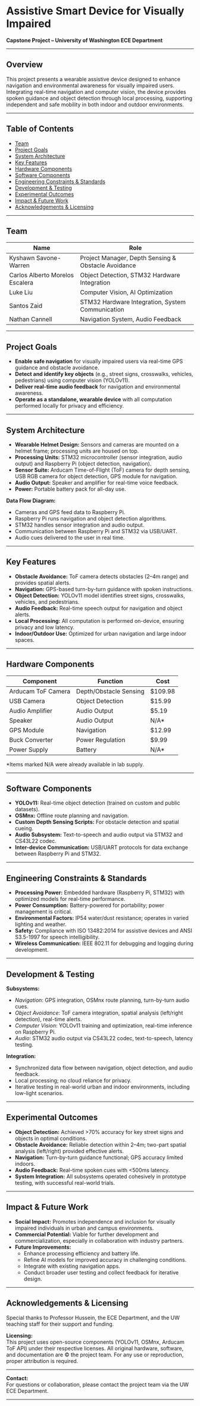 # Assistive Smart Device for Visually Impaired  
**Capstone Project – University of Washington ECE Department**

---

## Overview

This project presents a wearable assistive device designed to enhance navigation and environmental awareness for visually impaired users. Integrating real-time navigation and computer vision, the device provides spoken guidance and object detection through local processing, supporting independent and safe mobility in both indoor and outdoor environments.

---

## Table of Contents

- [Team](#team)
- [Project Goals](#project-goals)
- [System Architecture](#system-architecture)
- [Key Features](#key-features)
- [Hardware Components](#hardware-components)
- [Software Components](#software-components)
- [Engineering Constraints & Standards](#engineering-constraints--standards)
- [Development & Testing](#development--testing)
- [Experimental Outcomes](#experimental-outcomes)
- [Impact & Future Work](#impact--future-work)
- [Acknowledgements & Licensing](#acknowledgements--licensing)

---

## Team

| Name                        | Role                                         |
|-----------------------------|----------------------------------------------|
| Kyshawn Savone-Warren       | Project Manager, Depth Sensing & Obstacle Avoidance |
| Carlos Alberto Morelos Escalera | Object Detection, STM32 Hardware Integration |
| Luke Liu                    | Computer Vision, AI Optimization             |
| Santos Zaid                 | STM32 Hardware Integration, System Communication |
| Nathan Cannell              | Navigation System, Audio Feedback            |

---

## Project Goals

- **Enable safe navigation** for visually impaired users via real-time GPS guidance and obstacle avoidance.
- **Detect and identify key objects** (e.g., street signs, crosswalks, vehicles, pedestrians) using computer vision (YOLOv11).
- **Deliver real-time audio feedback** for navigation and environmental awareness.
- **Operate as a standalone, wearable device** with all computation performed locally for privacy and efficiency.

---

## System Architecture

- **Wearable Helmet Design:** Sensors and cameras are mounted on a helmet frame; processing units are housed on top.
- **Processing Units:** STM32 microcontroller (sensor integration, audio output) and Raspberry Pi (object detection, navigation).
- **Sensor Suite:** Arducam Time-of-Flight (ToF) camera for depth sensing, USB RGB camera for object detection, GPS module for navigation.
- **Audio Output:** Speaker and amplifier for real-time voice feedback.
- **Power:** Portable battery pack for all-day use.

**Data Flow Diagram:**

- Cameras and GPS feed data to Raspberry Pi.
- Raspberry Pi runs navigation and object detection algorithms.
- STM32 handles sensor integration and audio output.
- Communication between Raspberry Pi and STM32 via USB/UART.
- Audio cues delivered to the user in real time.

---

## Key Features

- **Obstacle Avoidance:** ToF camera detects obstacles (2–4m range) and provides spatial alerts.
- **Navigation:** GPS-based turn-by-turn guidance with spoken instructions.
- **Object Detection:** YOLOv11 model identifies street signs, crosswalks, vehicles, and pedestrians.
- **Audio Feedback:** Real-time speech output for navigation and object alerts.
- **Local Processing:** All computation is performed on-device, ensuring privacy and low latency.
- **Indoor/Outdoor Use:** Optimized for urban navigation and large indoor spaces.

---

## Hardware Components

| Component           | Function                     | Cost     |
|---------------------|-----------------------------|----------|
| Arducam ToF Camera  | Depth/Obstacle Sensing      | $109.98  |
| USB Camera          | Object Detection            | $15.99   |
| Audio Amplifier     | Audio Output                | $5.19    |
| Speaker             | Audio Output                | N/A*     |
| GPS Module          | Navigation                  | $12.99   |
| Buck Converter      | Power Regulation            | $9.99    |
| Power Supply        | Battery                     | N/A*     |

*Items marked N/A were already available in lab supply.

---

## Software Components

- **YOLOv11:** Real-time object detection (trained on custom and public datasets).
- **OSMnx:** Offline route planning and navigation.
- **Custom Depth Sensing Scripts:** For obstacle detection and spatial cueing.
- **Audio Subsystem:** Text-to-speech and audio output via STM32 and CS43L22 codec.
- **Inter-device Communication:** USB/UART protocols for data exchange between Raspberry Pi and STM32.

---

## Engineering Constraints & Standards

- **Processing Power:** Embedded hardware (Raspberry Pi, STM32) with optimized models for real-time performance.
- **Power Consumption:** Battery-powered for portability; power management is critical.
- **Environmental Factors:** IP54 water/dust resistance; operates in varied lighting and weather.
- **Safety:** Compliance with ISO 13482:2014 for assistive devices and ANSI S3.5-1997 for speech intelligibility.
- **Wireless Communication:** IEEE 802.11 for debugging and logging during development.

---

## Development & Testing

**Subsystems:**
- *Navigation*: GPS integration, OSMnx route planning, turn-by-turn audio cues.
- *Object Avoidance*: ToF camera integration, spatial analysis (left/right detection), real-time alerts.
- *Computer Vision*: YOLOv11 training and optimization, real-time inference on Raspberry Pi.
- *Audio*: STM32 audio output via CS43L22 codec, text-to-speech, latency testing.

**Integration:**
- Synchronized data flow between navigation, object detection, and audio feedback.
- Local processing; no cloud reliance for privacy.
- Iterative testing in real-world urban and indoor environments, including low-light scenarios.

---

## Experimental Outcomes

- **Object Detection:** Achieved >70% accuracy for key street signs and objects in optimal conditions.
- **Obstacle Avoidance:** Reliable detection within 2–4m; two-part spatial analysis (left/right) provided effective alerts.
- **Navigation:** Turn-by-turn guidance functional; GPS accuracy limited indoors.
- **Audio Feedback:** Real-time spoken cues with <500ms latency.
- **System Integration:** All subsystems operated cohesively in prototype testing, with successful real-world trials.

---

## Impact & Future Work

- **Social Impact:** Promotes independence and inclusion for visually impaired individuals in urban and campus environments.
- **Commercial Potential:** Viable for further development and commercialization, especially in collaboration with industry partners.
- **Future Improvements:**
  - Enhance processing efficiency and battery life.
  - Refine AI models for improved accuracy in challenging conditions.
  - Integrate with existing navigation apps.
  - Conduct broader user testing and collect feedback for iterative design.

---

## Acknowledgements & Licensing

Special thanks to Professor Hussein, the ECE Department, and the UW teaching staff for their support and funding.

**Licensing:**  
This project uses open-source components (YOLOv11, OSMnx, Arducam ToF API) under their respective licenses. All original hardware, software, and documentation are © the project team. For any use or reproduction, proper attribution is required.

---

**Contact:**  
For questions or collaboration, please contact the project team via the UW ECE Department.

---
